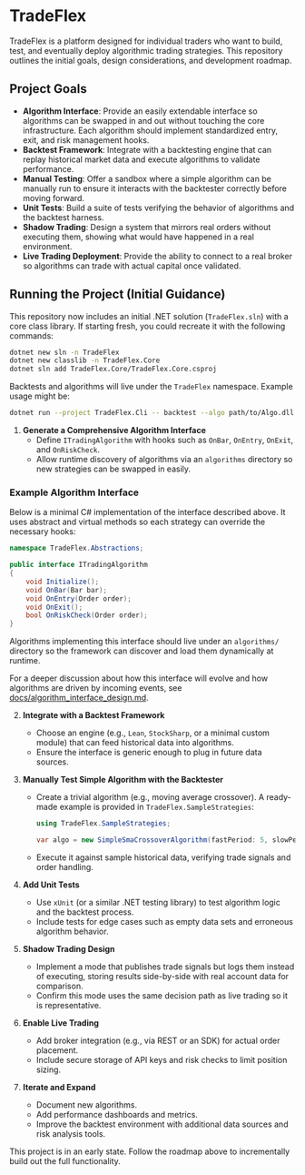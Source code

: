 # TradeFlex

TradeFlex is a platform designed for individual traders who want to build, test, and eventually deploy algorithmic trading strategies. This repository outlines the initial goals, design considerations, and development roadmap.

## Project Goals

- **Algorithm Interface**: Provide an easily extendable interface so algorithms can be swapped in and out without touching the core infrastructure. Each algorithm should implement standardized entry, exit, and risk management hooks.
- **Backtest Framework**: Integrate with a backtesting engine that can replay historical market data and execute algorithms to validate performance.
- **Manual Testing**: Offer a sandbox where a simple algorithm can be manually run to ensure it interacts with the backtester correctly before moving forward.
- **Unit Tests**: Build a suite of tests verifying the behavior of algorithms and the backtest harness.
- **Shadow Trading**: Design a system that mirrors real orders without executing them, showing what would have happened in a real environment.
- **Live Trading Deployment**: Provide the ability to connect to a real broker so algorithms can trade with actual capital once validated.

## Running the Project (Initial Guidance)

This repository now includes an initial .NET solution (`TradeFlex.sln`) with a core class library. If starting fresh, you could recreate it with the following commands:

```bash
dotnet new sln -n TradeFlex
dotnet new classlib -n TradeFlex.Core
dotnet sln add TradeFlex.Core/TradeFlex.Core.csproj
```

Backtests and algorithms will live under the `TradeFlex` namespace. Example usage might be:

```bash
dotnet run --project TradeFlex.Cli -- backtest --algo path/to/Algo.dll --data path/to/minute.parquet --from 2024-01-01 --to 2024-01-02
```

1. **Generate a Comprehensive Algorithm Interface**
   - Define `ITradingAlgorithm` with hooks such as `OnBar`, `OnEntry`, `OnExit`, and `OnRiskCheck`.
   - Allow runtime discovery of algorithms via an `algorithms` directory so new strategies can be swapped in easily.

### Example Algorithm Interface

Below is a minimal C# implementation of the interface described above. It uses
abstract and virtual methods so each strategy can override the necessary hooks:

```csharp
namespace TradeFlex.Abstractions;

public interface ITradingAlgorithm
{
    void Initialize();
    void OnBar(Bar bar);
    void OnEntry(Order order);
    void OnExit();
    bool OnRiskCheck(Order order);
}
```

Algorithms implementing this interface should live under an `algorithms/`
directory so the framework can discover and load them dynamically at runtime.

For a deeper discussion about how this interface will evolve and how algorithms
are driven by incoming events, see
[docs/algorithm_interface_design.md](docs/algorithm_interface_design.md).

2. **Integrate with a Backtest Framework**
   - Choose an engine (e.g., `Lean`, `StockSharp`, or a minimal custom module) that can feed historical data into algorithms.
   - Ensure the interface is generic enough to plug in future data sources.

3. **Manually Test Simple Algorithm with the Backtester**
   - Create a trivial algorithm (e.g., moving average crossover).
     A ready-made example is provided in `TradeFlex.SampleStrategies`:

     ```csharp
     using TradeFlex.SampleStrategies;

     var algo = new SimpleSmaCrossoverAlgorithm(fastPeriod: 5, slowPeriod: 20);
     ```

   - Execute it against sample historical data, verifying trade signals and order handling.

4. **Add Unit Tests**
   - Use `xUnit` (or a similar .NET testing library) to test algorithm logic and the backtest process.
   - Include tests for edge cases such as empty data sets and erroneous algorithm behavior.

5. **Shadow Trading Design**
   - Implement a mode that publishes trade signals but logs them instead of executing, storing results side-by-side with real account data for comparison.
   - Confirm this mode uses the same decision path as live trading so it is representative.

6. **Enable Live Trading**
   - Add broker integration (e.g., via REST or an SDK) for actual order placement.
   - Include secure storage of API keys and risk checks to limit position sizing.

7. **Iterate and Expand**
   - Document new algorithms.
   - Add performance dashboards and metrics.
   - Improve the backtest environment with additional data sources and risk analysis tools.

This project is in an early state. Follow the roadmap above to incrementally build out the full functionality.
